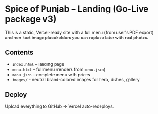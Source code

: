 # Spice of Punjab – Landing (Go-Live package v3)

This is a static, Vercel-ready site with a full menu (from user's PDF export) and non-text image placeholders you can replace later with real photos.

## Contents
- `index.html` – landing page
- `menu.html` – full menu (renders from `menu.json`)
- `menu.json` – complete menu with prices
- `images/` – neutral brand-colored images for hero, dishes, gallery

## Deploy
Upload everything to GitHub → Vercel auto-redeploys.
